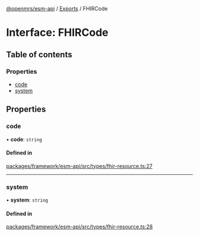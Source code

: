 [@openmrs/esm-api](../API.md) / [Exports](../modules.md) / FHIRCode

# Interface: FHIRCode

## Table of contents

### Properties

- [code](fhircode.md#code)
- [system](fhircode.md#system)

## Properties

### code

• **code**: `string`

#### Defined in

[packages/framework/esm-api/src/types/fhir-resource.ts:27](https://github.com/openmrs/openmrs-esm-core/blob/master/packages/framework/esm-api/src/types/fhir-resource.ts#L27)

___

### system

• **system**: `string`

#### Defined in

[packages/framework/esm-api/src/types/fhir-resource.ts:28](https://github.com/openmrs/openmrs-esm-core/blob/master/packages/framework/esm-api/src/types/fhir-resource.ts#L28)

